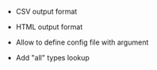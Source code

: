 - CSV output format
- HTML output format

- Allow to define config file with argument

- Add "all" types lookup
